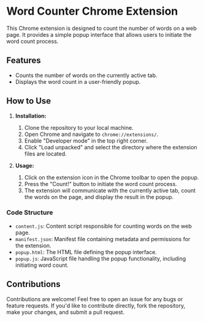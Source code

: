 # Word Counter Chrome Extension

This Chrome extension is designed to count the number of words on a web page. It provides a simple popup interface that allows users to initiate the word count process.

## Features

- Counts the number of words on the currently active tab.
- Displays the word count in a user-friendly popup.

## How to Use
1. **Installation:**
   1. Clone the repository to your local machine.
   2. Open Chrome and navigate to `chrome://extensions/`.
   3. Enable "Developer mode" in the top right corner.
   4. Click "Load unpacked" and select the directory where the extension files are located.

2. **Usage:**
   1. Click on the extension icon in the Chrome toolbar to open the popup.
   2. Press the "Count!" button to initiate the word count process.
   3. The extension will communicate with the currently active tab, count the words on the page, and display the result in the popup.


### Code Structure
- `content.js`: Content script responsible for counting words on the web page.
- `manifest.json`: Manifest file containing metadata and permissions for the extension.
- `popup.html`: The HTML file defining the popup interface.
- `popup.js`: JavaScript file handling the popup functionality, including initiating word count.

## Contributions
Contributions are welcome! Feel free to open an issue for any bugs or feature requests. If you'd like to contribute directly, fork the repository, make your changes, and submit a pull request.